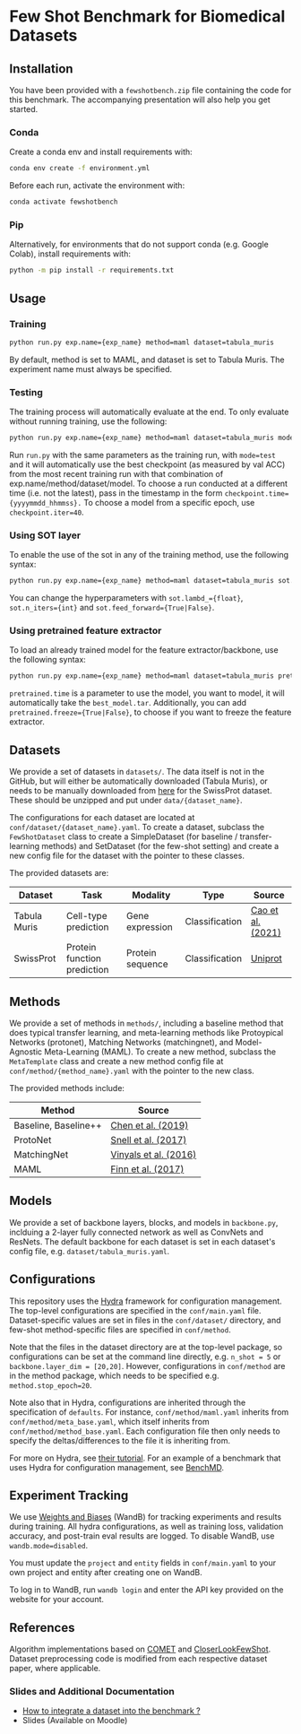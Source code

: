 # Few Shot Benchmark for Biomedical Datasets

## Installation

You have been provided with a `fewshotbench.zip` file containing the code for this benchmark. The accompanying
presentation will also help you get started.

### Conda

Create a conda env and install requirements with:

```bash
conda env create -f environment.yml 
```

Before each run, activate the environment with:

```bash
conda activate fewshotbench
```

### Pip

Alternatively, for environments that do not support
conda (e.g. Google Colab), install requirements with:

```bash
python -m pip install -r requirements.txt
```

## Usage

### Training

```bash
python run.py exp.name={exp_name} method=maml dataset=tabula_muris
```

By default, method is set to MAML, and dataset is set to Tabula Muris.
The experiment name must always be specified.

### Testing

The training process will automatically evaluate at the end. To only evaluate without
running training, use the following:

```bash
python run.py exp.name={exp_name} method=maml dataset=tabula_muris mode=test
```

Run `run.py` with the same parameters as the training run, with `mode=test` and it will automatically use the
best checkpoint (as measured by val ACC) from the most recent training run with that combination of
exp.name/method/dataset/model. To choose a run conducted at a different time (i.e. not the latest), pass in the
timestamp
in the form `checkpoint.time={yyyymmdd_hhmmss}.` To choose a model from a specific epoch, use `checkpoint.iter=40`.

### Using SOT layer

To enable the use of the sot in any of the training method, use the following syntax:

```bash
python run.py exp.name={exp_name} method=maml dataset=tabula_muris sot.enable=True
```

You can change the hyperparameters with `sot.lambd_={float}`, `sot.n_iters={int}` and `sot.feed_forward={True|False}`.

### Using pretrained feature extractor

To load an already trained model for the feature extractor/backbone, use the following syntax:

```bash
python run.py exp.name={exp_name} method=maml dataset=tabula_muris pretrained.enable=True pretrained.time={yyyymmdd_hhmmss}
```

`pretrained.time` is a parameter to use the model, you want to model, it will automatically take the `best_model.tar`. 
Additionally, you can add `pretrained.freeze={True|False}`, to choose if you want to freeze the feature extractor.

## Datasets

We provide a set of datasets in `datasets/`. The data itself is not in the GitHub, but will either be automatically
downloaded
(Tabula Muris), or needs to be manually downloaded
from [here](https://drive.google.com/drive/u/0/folders/1IlyK9_utaiNjlS8RbIXn1aMQ_5vcUy5P)
for the SwissProt dataset. These should be unzipped and put under `data/{dataset_name}`.

The configurations for each dataset are located at `conf/dataset/{dataset_name}.yaml`.
To create a dataset, subclass the `FewShotDataset` class to create a SimpleDataset (for baseline / transfer-learning
methods) and
SetDataset (for the few-shot setting) and create a new config file for the dataset with the pointer to these classes.

The provided datasets are:

| Dataset      | Task                        | Modality         | Type           | Source                                                |
|--------------|-----------------------------|------------------|----------------|-------------------------------------------------------|
| Tabula Muris | Cell-type prediction        | Gene expression  | Classification | [Cao et al. (2021)](https://arxiv.org/abs/2007.07375) |
| SwissProt    | Protein function prediction | Protein sequence | Classification | [Uniprot](https://www.uniprot.org/)                   |

## Methods

We provide a set of methods in `methods/`, including a baseline method that does typical transfer
learning, and meta-learning methods like Protoypical Networks (protonet), Matching Networks (matchingnet),
and Model-Agnostic Meta-Learning (MAML). To create a new method, subclass the `MetaTemplate` class and
create a new method config file at `conf/method/{method_name}.yaml` with the pointer to the new class.

The provided methods include:

| Method               | Source                                                                                                                       | 
|----------------------|------------------------------------------------------------------------------------------------------------------------------|
| Baseline, Baseline++ | [Chen et al. (2019)](https://arxiv.org/pdf/1904.04232.pdf)                                                                   |
| ProtoNet             | [Snell et al. (2017)](https://proceedings.neurips.cc/paper_files/paper/2017/file/cb8da6767461f2812ae4290eac7cbc42-Paper.pdf) |
| MatchingNet          | [Vinyals et al. (2016)](https://proceedings.neurips.cc/paper/2016/file/90e1357833654983612fb05e3ec9148c-Paper.pdf)           |
| MAML                 | [Finn et al. (2017)](https://proceedings.mlr.press/v70/finn17a/finn17a.pdf)                                                  |

## Models

We provide a set of backbone layers, blocks, and models in `backbone.py`, inclduing a 2-layer fully connected network as
well as ConvNets and ResNets. The default backbone for each dataset is set in each dataset's config file,
e.g. `dataset/tabula_muris.yaml`.

## Configurations

This repository uses the [Hydra](https://github.com/facebookresearch/hydra) framework for configuration management.
The top-level configurations are specified in the `conf/main.yaml` file. Dataset-specific values are set in files in
the `conf/dataset/` directory, and few-shot method-specific files are specified in `conf/method`.

Note that the files in the dataset directory are at the top-level package, so configurations can be set at the command
line directly, e.g. `n_shot = 5` or `backbone.layer_dim = [20,20]`. However, configurations in `conf/method` are in
the method package, which needs to be specified e.g. `method.stop_epoch=20`.

Note also that in Hydra, configurations are inherited through the specification of `defaults`. For instance,
`conf/method/maml.yaml` inherits from `conf/method/meta_base.yaml`, which itself inherits from
`conf/method/method_base.yaml`. Each configuration file then only needs to specify the deltas/differences
to the file it is inheriting from.

For more on Hydra, see [their tutorial](https://hydra.cc/docs/intro/). For an example of a benchmark that uses Hydra
for configuration management, see [BenchMD](https://github.com/rajpurkarlab/BenchMD).

## Experiment Tracking

We use [Weights and Biases](https://wandb.ai/) (WandB) for tracking experiments and results during training.
All hydra configurations, as well as training loss, validation accuracy, and post-train eval results are logged.
To disable WandB, use `wandb.mode=disabled`.

You must update the `project` and `entity` fields in `conf/main.yaml` to your own project and entity after creating one
on WandB.

To log in to WandB, run `wandb login` and enter the API key provided on the website for your account.

## References

Algorithm implementations based on [COMET](https://github.com/snap-stanford/comet)
and [CloserLookFewShot](https://github.com/wyharveychen/CloserLookFewShot). Dataset
preprocessing code is modified from each respective dataset paper, where applicable.

### Slides and Additional Documentation

- [How to integrate a dataset into the benchmark ?](https://docs.google.com/document/d/11JNrneGe9Drb1tO3Sq0ZaIPBeANIzXUxJqm9Kq1oZYM/edit)
- Slides (Available on Moodle)

